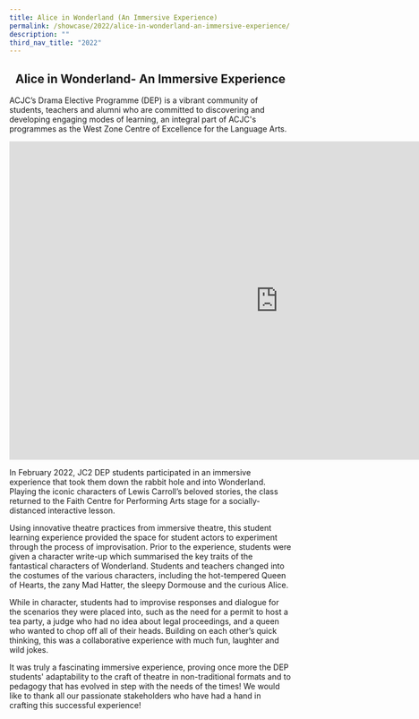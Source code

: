 ```yaml
---
title: Alice in Wonderland (An Immersive Experience)
permalink: /showcase/2022/alice-in-wonderland-an-immersive-experience/
description: ""
third_nav_title: "2022"
---
```

## <center> Alice in Wonderland- An Immersive Experience </center>

ACJC’s Drama Elective Programme (DEP) is a vibrant community of students, teachers and alumni who are committed to discovering and developing engaging modes of learning, an integral&nbsp;part of ACJC's programmes as the West Zone Centre of Excellence for the Language Arts.

<iframe allowfullscreen="true" height="569" width="960" frameborder="0" src="https://docs.google.com/presentation/d/e/2PACX-1vQ_NTTNt-ffblF3OqupsWsyeTg_x6zfiffWvJeiBYBKLX7iPxLfZVaj7BEFH8pLK1AbcSn9KXjDAeU1/embed?start=false&amp;loop=false&amp;delayms=3000"></iframe>



In February 2022, JC2 DEP students participated in an immersive experience that took them down the rabbit hole and into Wonderland. Playing the iconic characters of Lewis Carroll’s beloved stories, the class returned to the Faith Centre for Performing Arts stage for a socially-distanced interactive lesson.&nbsp; &nbsp;  

  

Using innovative theatre practices from immersive theatre, this student learning experience provided the space for student actors to experiment through the process of improvisation. Prior to the experience, students were given a character write-up which summarised the key traits of the fantastical characters of Wonderland. Students and teachers changed into the costumes of the various characters, including the hot-tempered Queen of Hearts, the zany Mad Hatter, the sleepy Dormouse and the curious Alice.&nbsp;

  

While in character, students had to improvise responses and dialogue for the scenarios they were placed into, such as the need for a permit to host a tea party, a judge who had no idea about legal proceedings, and a queen who wanted to chop off all of their heads. Building on each other’s quick thinking, this was a collaborative experience with much fun, laughter and wild jokes.

  

It was truly a fascinating immersive experience, proving once more the DEP students' adaptability to the craft of theatre in non-traditional formats and to pedagogy that has evolved in step with the needs of the times! We would like to thank all our passionate stakeholders who have had a hand in crafting this successful experience!